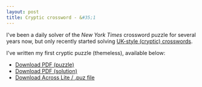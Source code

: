 ```yaml
---
layout: post
title: Cryptic crossword - &#35;1
---
```


I've been a daily solver of the *New York Times* crossword puzzle for several years now, but only recently started solving [UK-style (cryptic) crosswords](https://en.wikipedia.org/wiki/Cryptic_crossword).

I've written my first cryptic puzzle (themeless), available below:

* [Download PDF (puzzle)](https://github.com/khgiddon/misc/raw/main/cryptic_crosswords/1/giddon_cryptic1.pdf)
* [Download PDF (solution)](https://github.com/khgiddon/misc/raw/main/cryptic_crosswords/1/giddon_cryptic1_solution.pdf)
* [Download Across Lite / .puz file](https://github.com/khgiddon/misc/raw/main/cryptic_crosswords/1/giddon_cryptic1.puz)

